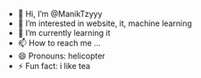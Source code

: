 - 👋 Hi, I’m @ManikTzyyy
- 👀 I’m interested in website, it, machine learning
- 🌱 I’m currently learning it
- 📫 How to reach me ...
- 😄 Pronouns: helicopter
- ⚡ Fun fact: i like tea

<!---
ManikTzyyy/ManikTzyyy is a ✨ special ✨ repository because its `README.md` (this file) appears on your GitHub profile.
You can click the Preview link to take a look at your changes.
--->
